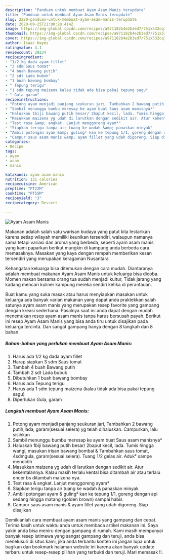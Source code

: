 ```yaml
---
description: "Panduan untuk membuat Ayam Asam Manis terupdate"
title: "Panduan untuk membuat Ayam Asam Manis terupdate"
slug: 2220-panduan-untuk-membuat-ayam-asam-manis-terupdate
date: 2020-09-25T21:00:28.414Z
image: https://img-global.cpcdn.com/recipes/a971182b4e2b3ed7/751x532cq70/ayam-asam-manis-foto-resep-utama.jpg
thumbnail: https://img-global.cpcdn.com/recipes/a971182b4e2b3ed7/751x532cq70/ayam-asam-manis-foto-resep-utama.jpg
cover: https://img-global.cpcdn.com/recipes/a971182b4e2b3ed7/751x532cq70/ayam-asam-manis-foto-resep-utama.jpg
author: Isaac Hayes
ratingvalue: 4.1
reviewcount: 29234
recipeingredient:
- "1/2 kg dada ayam fillet"
- "3 sdm Saus tomat"
- "4 buah Bawang putih"
- "2 sdt Lada bubuk"
- "1 buah bawang bombay"
- " Tepung terigu"
- "1 sdm tepung maizena kalau tidak ada bisa pakai tepung sagu"
- " Gula garam"
recipeinstructions:
- "Potong ayam menjadi panjang seukuran jari, Tambahkan 2 bawang putih,lada, garam(sesuai selera) yg telah dihaluskan. Campurkan, lalu sisihkan"
- "Sambil menunggu bumbu meresap ke ayam buat Saus asam manisnya*"
- "Haluskan 1biji bawang putih besar/ 2baput kecil, lada. Tumis hingga wangi, masukan irisan bawang bombai &amp; Tambahkan saus tomat, 4sdmgula, garam(sesuai selera). Tuang 1/2 gelas air. Aduk² sampe mendidih"
- "Masukkan maizena yg udah di larutkan dengan sedikit air. Atur kekentalannya. Kalau masih terlalu kental bisa ditambah air atau terlalu encer bs ditambah maizena nya."
- "Test rasa &amp; angkat. Lanjut menggoreng ayam*"
- "Siapkan terigu tanpa air tuang ke wadah &amp; panaskan minyak"
- "Ambil potongan ayam &amp; guling² kan ke tepung 1/1, goreng dengan api sedang hingga matang (golden brown) sampai habis"
- "Campur saus asam manis &amp; ayam fillet yang udah digoreng. Siap disajikan"
categories:
- Recipe
tags:
- ayam
- asam
- manis

katakunci: ayam asam manis 
nutrition: 131 calories
recipecuisine: American
preptime: "PT22M"
cooktime: "PT55M"
recipeyield: "3"
recipecategory: Dessert

---
```



![Ayam Asam Manis](https://img-global.cpcdn.com/recipes/a971182b4e2b3ed7/751x532cq70/ayam-asam-manis-foto-resep-utama.jpg)

Makanan adalah salah satu warisan budaya yang patut kita lestarikan karena setiap wilayah memiliki keunikan tersendiri, walaupun namanya sama tetapi variasi dan aroma yang berbeda, seperti ayam asam manis yang kami paparkan berikut mungkin di kampung anda berbeda cara memasaknya. Masakan yang kaya dengan rempah memberikan kesan tersendiri yang merupakan keragaman Nusantara

Kehangatan keluarga bisa ditemukan dengan cara mudah. Diantaranya adalah membuat makanan Ayam Asam Manis untuk keluarga bisa dicoba. Momen makan bersama orang tua sudah menjadi kultur, Tidak jarang yang kadang mencari kuliner kampung mereka sendiri ketika di perantauan.



Buat kamu yang suka masak atau harus menyiapkan masakan untuk keluarga ada banyak varian makanan yang dapat anda praktekkan salah satunya ayam asam manis yang merupakan resep favorite yang gampang dengan kreasi sederhana. Pasalnya saat ini anda dapat dengan mudah menemukan resep ayam asam manis tanpa harus bersusah payah.
Berikut ini resep Ayam Asam Manis yang bisa anda tiru untuk disajikan pada keluarga tercinta. Dan sangat gampang hanya dengan 8 langkah dan 8 bahan.


<!--inarticleads1-->

##### Bahan-bahan yang perlukan membuat Ayam Asam Manis:

1. Harus ada 1/2 kg dada ayam fillet
1. Harap siapkan 3 sdm Saus tomat
1. Tambah 4 buah Bawang putih
1. Tambah 2 sdt Lada bubuk
1. Dibutuhkan 1 buah bawang bombay
1. Harus ada  Tepung terigu
1. Harus ada 1 sdm tepung maizena (kalau tidak ada bisa pakai tepung sagu)
1. Diperlukan  Gula, garam




<!--inarticleads2-->

##### Langkah membuat  Ayam Asam Manis:

1. Potong ayam menjadi panjang seukuran jari, Tambahkan 2 bawang putih,lada, garam(sesuai selera) yg telah dihaluskan. Campurkan, lalu sisihkan
1. Sambil menunggu bumbu meresap ke ayam buat Saus asam manisnya*
1. Haluskan 1biji bawang putih besar/ 2baput kecil, lada. Tumis hingga wangi, masukan irisan bawang bombai &amp; Tambahkan saus tomat, 4sdmgula, garam(sesuai selera). Tuang 1/2 gelas air. Aduk² sampe mendidih
1. Masukkan maizena yg udah di larutkan dengan sedikit air. Atur kekentalannya. Kalau masih terlalu kental bisa ditambah air atau terlalu encer bs ditambah maizena nya.
1. Test rasa &amp; angkat. Lanjut menggoreng ayam*
1. Siapkan terigu tanpa air tuang ke wadah &amp; panaskan minyak
1. Ambil potongan ayam &amp; guling² kan ke tepung 1/1, goreng dengan api sedang hingga matang (golden brown) sampai habis
1. Campur saus asam manis &amp; ayam fillet yang udah digoreng. Siap disajikan




Demikianlah cara membuat ayam asam manis yang gampang dan cepat. Terima kasih untuk waktu anda untuk membaca artikel makanan ini. Saya yakin anda bisa meniru dengan gampang di rumah. Kami masih mempunyai banyak resep istimewa yang sangat gampang dan teruji, anda bisa menelusuri di situs kami, jika anda terbantu konten ini jangan lupa untuk bagikan dan bookmark halaman website ini karena akan banyak update terbaru untuk resep-resep pilihan yang terbukti dan teruji. Mari memasak !!. 
